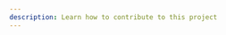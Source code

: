 ```yaml
---
description: Learn how to contribute to this project
---
```


<!-- TODO: Add contributing guide -->
